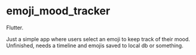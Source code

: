 # emoji_mood_tracker

Flutter.

Just a simple app where users select an emoji to keep track of their mood. Unfinished, needs a timeline and emojis saved to local db or something. 
